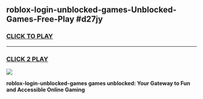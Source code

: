 
## roblox-login-unblocked-games-Unblocked-Games-Free-Play #d27jy
<h3>
<a href="https://us.freeplayer.one?title=roblox-login-unblocked-games&ref=9M">CLICK TO PLAY</a></h3>
<hr>

<h3>
<a href="https://us.freeplayer.one?title=roblox-login-unblocked-games&ref=9M">CLICK 2 PLAY</a>
  
</h3>

<a href="https://us.freeplayer.one?title=roblox-login-unblocked-games&ref=9M"><img src="https://clearcache.store/games.png"></a>


**roblox-login-unblocked-games games unblocked: Your Gateway to Fun and Accessible Online Gaming**
